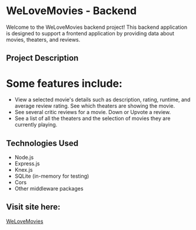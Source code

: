 # WeLoveMovies - Backend

Welcome to the WeLoveMovies backend project! This backend application is designed to support a frontend application by providing data about movies, theaters, and reviews.

## Project Description

 # Some features include:

- View a selected movie's details such as description, rating, runtime, and average review rating.
 See which theaters are showing the movie.
- See several critic reviews for a movie.
 Down or Upvote a review.
- See a list of all the theaters and the selection of movies they are currently playing.

## Technologies Used

- Node.js
- Express.js
- Knex.js
- SQLite (in-memory for testing)
- Cors
- Other middleware packages

## Visit site here:
 [WeLoveMovies](https://we-love-movies-frontend-2lyu.onrender.com/)











